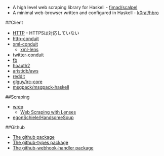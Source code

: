 * A high level web scraping library for Haskell - [fimad/scalpel](https://github.com/fimad/scalpel)
* A minimal web-browser written and configured in Haskell - [k0ral/hbro](https://github.com/k0ral/hbro)

##Client
* [HTTP](https://hackage.haskell.org/package/HTTP) - HTTPSは対応していない
* [http-conduit](http://hackage.haskell.org/package/http-conduit)
* [xml-conduit](https://hackage.haskell.org/package/xml-conduit)
  * [xml-lens](https://hackage.haskell.org/package/xml-lens)
* [twitter-conduit](http://hackage.haskell.org/package/twitter-conduit)
* [fb](https://hackage.haskell.org/package/fb)
* [hoauth2](http://hackage.haskell.org/package/hoauth2)
* [aristidb/aws](https://github.com/aristidb/aws)
* [reddit](https://hackage.haskell.org/package/reddit)
* [glguy/irc-core](https://github.com/glguy/irc-core)
* [msgpack/msgpack-haskell](https://github.com/msgpack/msgpack-haskell)

##Scraping
* [wreq](http://www.serpentine.com/wreq/)
  * [Web Scraping with Lenses](http://two-wrongs.com/web-scraping-with-lenses)
* [egonSchiele/HandsomeSoup](https://github.com/egonSchiele/HandsomeSoup)

##Github
* [The github package](https://hackage.haskell.org/package/github)
* [The github-types package](https://hackage.haskell.org/package/github-types)
* [The github-webhook-handler package](https://hackage.haskell.org/package/github-webhook-handler)
